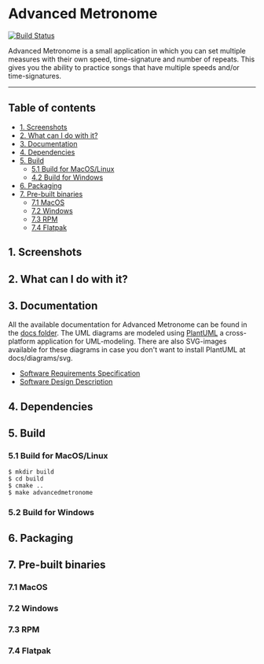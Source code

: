 # Advanced Metronome

[![Build Status](https://travis-ci.org/bartkessels/AdvancedMetronome.svg?branch=development)](https://travis-ci.org/bartkessels/AdvancedMetronome)

Advanced Metronome is a small application in which you can set multiple measures with their own speed, time-signature and number of repeats. This gives you the ability to practice songs that have multiple speeds and/or time-signatures.

---

## Table of contents

- [1. Screenshots](#1-screenshots)
- [2. What can I do with it?](#2-what-can-i-do-with-it)
- [3. Documentation](#3-documentation)
- [4. Dependencies](#4-dependencies)
- [5. Build](#5-build)
    - [5.1 Build for MacOS/Linux](#51-build-for-macoslinux)
    - [4.2 Build for Windows](#52-build-for-windows)
- [6. Packaging](#6-packaging)
- [7. Pre-built binaries](#7-pre-built-binaries)
    - [7.1 MacOS](#71-macos)
    - [7.2 Windows](#72-windows)
    - [7.3 RPM](#73-rpm)
    - [7.4 Flatpak](#74-flatpak)

## 1. Screenshots

## 2. What can I do with it?

## 3. Documentation

All the available documentation for Advanced Metronome can be found in the [docs folder](docs). The UML diagrams are modeled using [PlantUML](https://plantuml.com) a cross-platform application for UML-modeling. There are also SVG-images available for these diagrams in case you don't want to install PlantUML at docs/diagrams/svg.

- [Software Requirements Specification](docs/srs.md)
- [Software Design Description](docs/sdd.md)

## 4. Dependencies

## 5. Build

### 5.1 Build for MacOS/Linux

```
$ mkdir build
$ cd build
$ cmake ..
$ make advancedmetronome
```

### 5.2 Build for Windows

## 6. Packaging

## 7. Pre-built binaries

### 7.1 MacOS

### 7.2 Windows

### 7.3 RPM

### 7.4 Flatpak

